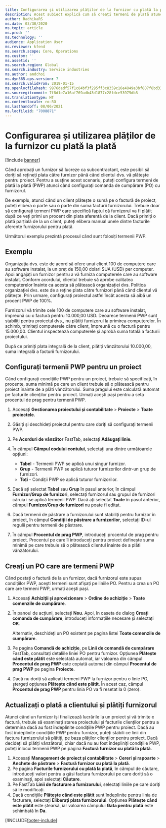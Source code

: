 ```yaml
---
title: Configurarea și utilizarea plăților de la furnizor cu plată la plată
description: Acest subiect explică cum să creați termeni de plată atunci când plătiți (PWP), astfel încât să puteți elibera plăți parțiale de la furnizor, pe baza plăților clienților.
author: RadhikaRS
ms.date: 03/30/2020
ms.topic: article
ms.prod: ''
ms.technology: ''
audience: Application User
ms.reviewer: kfend
ms.search.scope: Core, Operations
ms.custom: ''
ms.assetid: ''
ms.search.region: Global
ms.search.industry: Service industries
ms.author: andchoi
ms.dyn365.ops.version: 7
ms.search.validFrom: 2019-01-15
ms.openlocfilehash: 9976dadf57f1c84bf3f295ff3c8359c16e4849a3bf887f8bd33e46a04e2a5952
ms.sourcegitcommit: 7f8d1e7a16af769adb43d1877c28fdce53975db8
ms.translationtype: HT
ms.contentlocale: ro-RO
ms.lasthandoff: 08/06/2021
ms.locfileid: "7008871"
---
```

# <a name="set-up-and-use-pay-when-paid-vendor-payments"></a>Configurarea și utilizarea plăților de la furnizor cu plată la plată

[!include [banner](../includes/banner.md)]

Când aprobați un furnizor să lucreze ca subcontractant, este posibil să doriți să rețineți plata către furnizor până când clientul dvs. vă plătește pentru proiect. Pentru a susține acest scenariu, puteți configura termeni de plată la plată (PWP) atunci când configurați comanda de cumpărare (PO) cu furnizorul.

De exemplu, atunci când un client plătește o sumă pe o factură de proiect, puteți elibera o parte sau o parte din suma facturii furnizorului. Trebuie doar să configurați termeni PWP care specifică faptul că furnizorul va fi plătit după ce veți primi un procent din plata aferentă de la client. Dacă primiți o plată parțială de la un client, puteți elibera manual unele dintre facturile aferente furnizorului pentru plată.

Următorul exemplu prezintă procesul când sunt folosiți termenii PWP.

## <a name="example"></a>Exemplu

Organizația dvs. este de acord să ofere unui client 100 de computere care au software instalat, la un preț de 150,00 dolari SUA (USD) per computer. Apoi angajați un furnizor pentru a vă furniza computerele care au software instalat. Conform acordului, clientul trebuie să aprobe calitatea computerelor înainte ca acesta să plătească organizației dvs. Politica organizației dvs. este de a reține plata către furnizori până când clientul vă plătește. Prin urmare, configurați proiectul astfel încât acesta să aibă un procent PWP de 100%.

Furnizorul vă trimite cele 100 de computere care au software instalat, împreună cu o factură pentru 10.000,00 USD. Deoarece termenii PWP sunt stabiliți pentru proiectul dvs., nu plătiți furnizorul la primirea computerelor. În schimb, trimiteți computerele către client, împreună cu o factură pentru 15.000,00. Clientul inspectează computerele și aprobă suma totală a facturii proiectului.

După ce primiți plata integrală de la client, plătiți vânzătorului 10.000,00, suma integrală a facturii furnizorului.

## <a name="set-up-pwp-terms-for-a-project"></a>Configurați termenii PWP pentru un proiect

Când configurați condițiile PWP pentru un proiect, trebuie să specificați, în procente, suma minimă pe care un client trebuie să o plătească pentru proiect înainte de a plăti vânzătorului. Suma pragului este calculată automat pe facturile clienților pentru proiect. Urmați acești pași pentru a seta procentul de prag pentru termenii PWP.

1. Accesați **Gestionarea proiectului și contabilitate** \> **Proiecte** \> **Toate proiectele**.
2. Găsiți și deschideți proiectul pentru care doriți să configurați termenii PWP.
3. Pe **Acorduri de vânzător** FastTab, selectați **Adăugați linie**.
3. În câmpul **Câmpul codului contului**, selectați una dintre următoarele opțiuni:

    - **Tabel** - Termenii PWP se aplică unui singur furnizor.
    - **Grup** - Termenii PWP se aplică tuturor furnizorilor dintr-un grup de furnizori.
    - **Toți** - Condiții PWP se aplică tuturor furnizorilor.

4. Dacă ați selectat **Tabel** sau **Grup** în pasul anterior, în câmpul **Furnizor/Grup de furnizori**, selectați furnizorul sau grupul de furnizori căruia i se aplică termenii PWP. Dacă ați selectat **Toate** în pasul anterior, câmpul **Furnizor/Grup de furnizori** nu poate fi editat.
5. Dacă termenii de păstrare a furnizorului sunt stabiliți pentru furnizor în proiect, în câmpul **Condiții de păstrare a furnizorilor**, selectați ID-ul regulii pentru termenii de păstrare.
6. În câmpul **Procentul de prag PWP**, introduceți procentul de prag pentru proiect. Procentul pe care îl introduceți pentru proiect definește suma minimă pe care trebuie să o plătească clientul înainte de a plăti vânzătorului.

## <a name="create-a-po-that-has-pwp-terms"></a>Creați un PO care are termeni PWP

Când postați o factură de la un furnizor, dacă furnizorul este supus condițiilor PWP, acești termeni sunt afișați pe liniile PO. Pentru a crea un PO care are termeni PWP, urmați acești pași.

1. Accesați **Achiziții și aprovizionare** \> **Ordine de achiziție** \> **Toate comenzile de cumpărare**.
2. În panoul de acțiuni, selectați **Nou**. Apoi, în caseta de dialog **Creați comanda de cumpărare**, introduceți informațiile necesare și selectați **OK**.

    Alternativ, deschideți un PO existent pe pagina listei **Toate comenzile de cumpărare**.

4. Pe pagina **Comandă de achiziție**, pe **Linii de comandă de cumpărare** FastTab, consultați detaliile liniei PO pentru furnizor. Opțiunea **Plătește când este plătit** este selectată automat, iar valoarea din câmpul **Procentul de prag PWP** este copiată automat din câmpul **Procentul de prag PWP** pe pagina **Proiecte**.
6. Dacă nu doriți să aplicați termeni PWP la furnizor pentru o linie PO, ștergeți opțiunea **Plătește când este plătit**. În acest caz, câmpul **Procentul de prag PWP** pentru linia PO va fi resetat la 0 (zero).

## <a name="update-a-customer-payment-and-pay-the-vendor"></a>Actualizați o plată a clientului și plătiți furnizorul

Atunci când un furnizor își finalizează lucrările la un proiect și vă trimite o factură, trebuie să examinați starea proiectului și facturile clienților pentru a determina dacă au fost îndeplinite condițiile PWP pentru proiect. Dacă au fost îndeplinite condițiile PWP pentru furnizor, puteți stabili ce linii din factura furnizorului să plătiți, pe baza plăților clienților pentru proiect. Dacă decideți să plătiți vânzătorul, chiar dacă nu au fost îndepliniți condițiile PWP, puteți înlocui termenii PWP pe pagina **Factură furnizor cu plată la plată**.

1. Accesați **Management de proiect și contabilitate** \> **Cereri și rapoarte** \> **Anchete de păstrare** \> **Factură furnizor cu plată la plată**.
2. Pe pagina **Facturile furnizorului cu plată la plată**, în câmpul de căutare, introduceți valori pentru a găsi factura furnizorului pe care doriți să o examinați, apoi selectați **Căutare**.
3. Pe FastTab **Linii de facturare a furnizorului**, selectați liniile pe care doriți să le modificați.
4. Dacă condițiile **Plătește când este plătit** sunt îndeplinite pentru linia de facturare, selectați **Eliberați plata furnizorului**. Opțiunea **Plătește când este plătit** este ștearsă, iar valoarea câmpului **Gata pentru plată** este schimbată în **Da**.


[!INCLUDE[footer-include](../includes/footer-banner.md)]